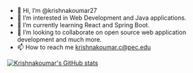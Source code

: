 - 👋 Hi, I’m @krishnakoumar27
- 👀 I’m interested in Web Development and Java applications.
- 🌱 I’m currently learning React and Spring Boot.
- 💞️ I’m looking to collaborate on open source web application development and much more.
- 📫 How to reach me krishnakoumar.c@pec.edu

<!---
krishnakoumar27/krishnakoumar27 is a ✨ special ✨ repository because its `README.md` (this file) appears on your GitHub profile.
You can click the Preview link to take a look at your changes.
--->

[![Krishnakoumar's GitHub stats](https://github-readme-stats.vercel.app/api?username=krishnakoumar27)](https://github.com/anuraghazra/github-readme-stats)
